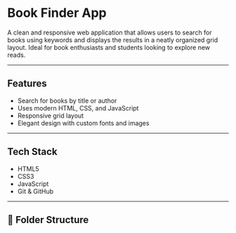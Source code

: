 # Book Finder App

A clean and responsive web application that allows users to search for books using keywords and displays the results in a neatly organized grid layout. Ideal for book enthusiasts and students looking to explore new reads.

---

## Features

-  Search for books by title or author
-  Uses modern HTML, CSS, and JavaScript
-  Responsive grid layout
-  Elegant design with custom fonts and images

---

##  Tech Stack

- HTML5
- CSS3 
- JavaScript 
- Git & GitHub 

---

## 📁 Folder Structure

